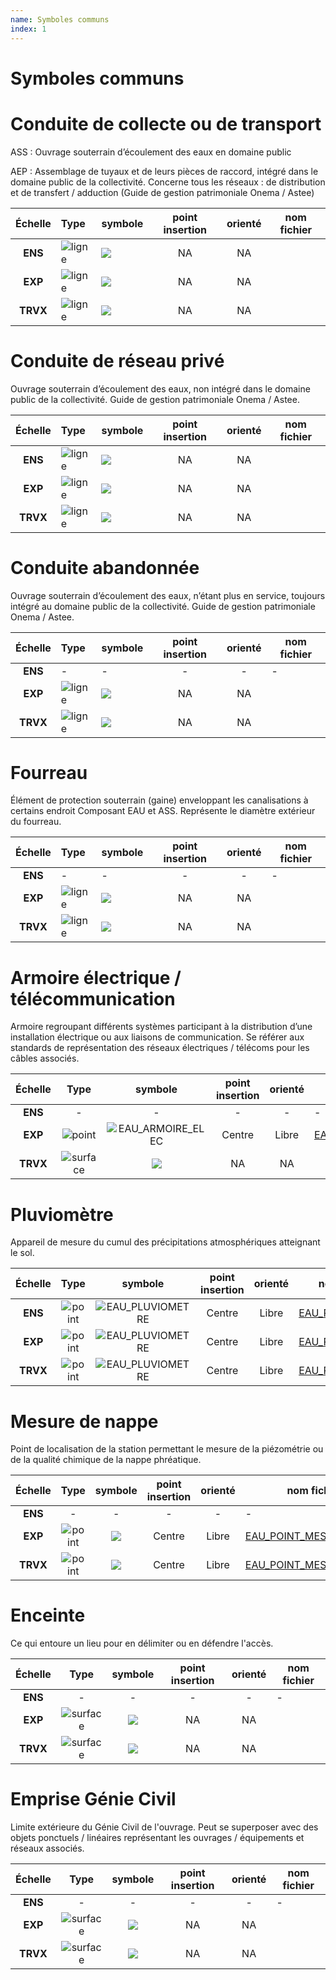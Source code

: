 ```yaml
---
name: Symboles communs
index: 1
---
```

# Symboles communs

# Conduite de collecte ou de transport
ASS : Ouvrage souterrain d’écoulement des eaux en domaine public

AEP : Assemblage de tuyaux et de leurs pièces de raccord, intégré dans le domaine public de la collectivité. Concerne tous les réseaux : de distribution et de transfert / adduction (Guide de gestion patrimoniale Onema / Astee)

| Échelle | Type | symbole | point insertion | orienté | nom fichier |
|:-------------:|:----|--------|:--------:|:--------:|--------|
| **ENS** | ![ligne](/images/symbole/polyline-pt-svgrepo-com.svg) | ![](/images/symbole/conduite.svg) | NA | NA |  |
| **EXP** | ![ligne](/images/symbole/polyline-pt-svgrepo-com.svg) | ![](/images/symbole/conduite.svg) | NA | NA |  |
| **TRVX** | ![ligne](/images/symbole/polyline-pt-svgrepo-com.svg) | ![](/images/symbole/conduite.svg) | NA | NA |  |

# Conduite de réseau privé
Ouvrage souterrain d’écoulement des eaux, non intégré dans le domaine public de la collectivité. Guide de gestion patrimoniale Onema / Astee.

| Échelle | Type | symbole | point insertion | orienté | nom fichier |
|:-------------:|:----|--------|:--------:|:--------:|--------|
| **ENS** | ![ligne](/images/symbole/polyline-pt-svgrepo-com.svg) | ![](/images/symbole/conduite_prive.svg) | NA | NA |  |
| **EXP** | ![ligne](/images/symbole/polyline-pt-svgrepo-com.svg) | ![](/images/symbole/conduite_prive.svg) | NA | NA |  |
| **TRVX** | ![ligne](/images/symbole/polyline-pt-svgrepo-com.svg) | ![](/images/symbole/conduite_prive.svg)| NA | NA |  |

# Conduite abandonnée
Ouvrage souterrain d’écoulement des eaux, n’étant plus en service, toujours intégré au domaine public de la collectivité. Guide de gestion patrimoniale Onema / Astee.

| Échelle | Type | symbole | point insertion | orienté | nom fichier |
|:-------------:|:----|--------|:--------:|:--------:|--------|
| **ENS** |  - | - | - | - | - |
| **EXP** | ![ligne](/images/symbole/polyline-pt-svgrepo-com.svg) | ![](/images/symbole/abandonne_nb.svg) | NA | NA |  |
| **TRVX** | ![ligne](/images/symbole/polyline-pt-svgrepo-com.svg) | ![](/images/symbole/abandonne_nb.svg) | NA | NA |  |

# Fourreau
Élément de protection souterrain (gaine) enveloppant les canalisations à certains endroit
Composant EAU et ASS. Représente le diamètre extérieur du fourreau.

| Échelle | Type | symbole | point insertion | orienté | nom fichier |
|:-------------:|:----|--------|:--------:|:--------:|--------|
| **ENS** |  - | - | - | - | - |
| **EXP** | ![ligne](/images/symbole/polyline-pt-svgrepo-com.svg) | ![](/images/symbole/fourreau_nb.svg) | NA | NA |  |
| **TRVX** | ![ligne](/images/symbole/polyline-pt-svgrepo-com.svg) | ![](/images/symbole/fourreau_nb.svg) | NA | NA |  |

# Armoire électrique / télécommunication
Armoire regroupant différents systèmes participant à la distribution d’une installation électrique ou aux liaisons de communication. Se référer aux standards de représentation des réseaux électriques / télécoms pour les câbles associés.

| Échelle | Type | symbole | point insertion | orienté | nom fichier |
|:-------------:|:----:|:--------:|:--------:|:--------:|--------|
| **ENS** | - | - | - | - | - |
| **EXP** | ![point](/images/symbole/point-svgrepo-com.svg) | ![EAU_ARMOIRE_ELEC](https://github.com/cnigfr/StaR-Eau/blob/main/collections/assainissement/PNG/EAU_ARMOIRE_ELEC.png?raw=true) | Centre | Libre | [EAU_ARMOIRE_ELEC](https://gitlab.com/star-eau/symbologie/-/blob/3d90b3d8ab26e79cf3f5f17ce252e1c8010bba7d/collections/assainissement/svg/EAU_ARMOIRE_ELEC.svg)|
| **TRVX** | ![surface](/images/symbole/polygon-pt-svgrepo-com.svg) | ![](/images/symbole/empriseGC_surface.svg) | NA | NA |  |

# Pluviomètre
Appareil de mesure du cumul des précipitations atmosphériques atteignant le sol.

| Échelle | Type | symbole | point insertion | orienté | nom fichier |
|:-------------:|:----:|:--------:|:--------:|:--------:|--------|
| **ENS** | ![point](/images/symbole/point-svgrepo-com.svg) | ![EAU_PLUVIOMETRE](https://github.com/cnigfr/StaR-Eau/blob/main/collections/assainissement/PNG/EAU_PLUVIOMETRE.png?raw=true) | Centre | Libre | [EAU_PLUVIOMETRE](https://github.com/cnigfr/StaR-Eau/blob/main/collections/assainissement/svg/EAU_PLUVIOMETRE.svg) |
| **EXP** | ![point](/images/symbole/point-svgrepo-com.svg) | ![EAU_PLUVIOMETRE](https://github.com/cnigfr/StaR-Eau/blob/main/collections/assainissement/PNG/EAU_PLUVIOMETRE.png?raw=true)  | Centre | Libre | [EAU_PLUVIOMETRE](https://github.com/cnigfr/StaR-Eau/blob/main/collections/assainissement/svg/EAU_PLUVIOMETRE.svg) |
| **TRVX** | ![point](/images/symbole/point-svgrepo-com.svg) | ![EAU_PLUVIOMETRE](https://github.com/cnigfr/StaR-Eau/blob/main/collections/assainissement/PNG/EAU_PLUVIOMETRE.png?raw=true)  | Centre | Libre | [EAU_PLUVIOMETRE](https://github.com/cnigfr/StaR-Eau/blob/main/collections/assainissement/svg/EAU_PLUVIOMETRE.svg) |

# Mesure de nappe
Point de localisation de la station permettant le mesure de la piézométrie ou de la qualité chimique de la nappe phréatique.

| Échelle | Type | symbole | point insertion | orienté | nom fichier |
|:-------------:|:----:|:--------:|:--------:|:--------:|--------|
| **ENS** | - | - | - | - | - |
| **EXP** | ![point](/images/symbole/point-svgrepo-com.svg) | ![](https://github.com/cnigfr/StaR-Eau/blob/main/collections/assainissement/PNG/EAU_POINT_MESURE_NAPPE.png?raw=true) | Centre | Libre | [EAU_POINT_MESURE_NAPPE](https://github.com/cnigfr/StaR-Eau/blob/main/collections/assainissement/svg/EAU_POINT_MESURE_NAPPE.svg) |
| **TRVX** | ![point](/images/symbole/point-svgrepo-com.svg) | ![](https://github.com/cnigfr/StaR-Eau/blob/main/collections/assainissement/PNG/EAU_POINT_MESURE_NAPPE.png?raw=true) | Centre | Libre | [EAU_POINT_MESURE_NAPPE](https://github.com/cnigfr/StaR-Eau/blob/main/collections/assainissement/svg/EAU_POINT_MESURE_NAPPE.svg) |

# Enceinte
Ce qui entoure un lieu pour en délimiter ou en défendre l'accès.

| Échelle | Type | symbole | point insertion | orienté | nom fichier |
|:-------------:|:----:|:--------:|:--------:|:--------:|--------|
| **ENS** | - | - | - | - | - |
| **EXP** | ![surface](/images/symbole/polygon-pt-svgrepo-com.svg) | ![](/images/symbole/enceinte_surface.svg) | NA | NA |  |
| **TRVX** | ![surface](/images/symbole/polygon-pt-svgrepo-com.svg) | ![](/images/symbole/enceinte_surface.svg) | NA | NA |  |

# Emprise Génie Civil
Limite extérieure du Génie Civil de l'ouvrage. Peut se superposer avec des objets ponctuels / linéaires représentant les ouvrages / équipements et réseaux associés.

| Échelle | Type | symbole | point insertion | orienté | nom fichier |
|:-------------:|:----:|:--------:|:--------:|:--------:|--------|
| **ENS** | - | - | - | - | - |
| **EXP** | ![surface](/images/symbole/polygon-pt-svgrepo-com.svg) | ![](/images/symbole/empriseGC_surface.svg) | NA | NA |  |
| **TRVX** | ![surface](/images/symbole/polygon-pt-svgrepo-com.svg) | ![](/images/symbole/empriseGC_surface.svg) | NA | NA |  |
